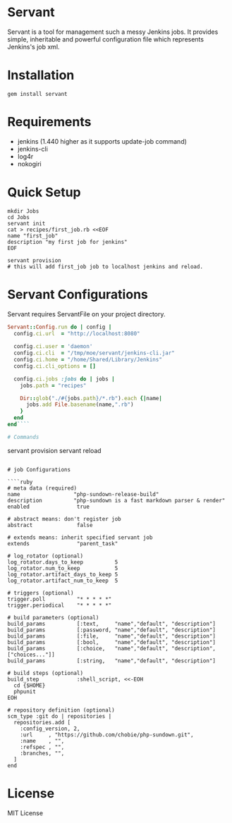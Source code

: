 # Servant

Servant is a tool for management such a messy Jenkins jobs.
It provides simple, inheritable and powerful configuration file which represents Jenkins's job xml.

# Installation

````
gem install servant
````

# Requirements

* jenkins (1.440 higher as it supports update-job command)
* jenkins-cli
* log4r
* nokogiri

# Quick Setup

````
mkdir Jobs
cd Jobs
servant init
cat > recipes/first_job.rb <<EOF
name "first_job"
description "my first job for jenkins"
EOF

servant provision
# this will add first_job job to localhost jenkins and reload.
````

# Servant Configurations

Servant requires ServantFile on your project directory.

````ruby
Servant::Config.run do | config |
  config.ci.url  = "http://localhost:8080"
  
  config.ci.user = 'daemon'
  config.ci.cli  = "/tmp/moe/servant/jenkins-cli.jar"
  config.ci.home = "/home/Shared/Library/Jenkins"
  config.ci.cli_options = []

  config.ci.jobs :jobs do | jobs |
    jobs.path = "recipes"

    Dir::glob("./#{jobs.path}/*.rb").each {|name|
      jobs.add File.basename(name,".rb")
    }
  end
end````

# Commands

````
servant provision
servant reload
````

# job Configurations

````ruby
# meta data (required)
name                 "php-sundown-release-build"
description          "php-sundown is a fast markdown parser & render"
enabled               true

# abstract means: don't register job
abstract              false

# extends means: inherit specified servant job 
extends               "parent_task"

# log_rotator (optional)
log_rotator.days_to_keep          5
log_rotator.num_to_keep           5
log_rotator.artifact_days_to_keep 5
log_rotator.artifact_num_to_keep  5

# triggers (optional)
trigger.poll          "* * * * *"
trigger.periodical    "* * * * *"

# build parameters (optional)
build_params          [:text,     "name","default", "description"]
build_params          [:password, "name","default", "description"]
build_params          [:file,     "name","default", "description"]
build_params          [:bool,     "name","default", "description"]
build_params          [:choice,   "name","default", "description", ["choices..."]]
build_params          [:string,   "name","default", "description"]

# build steps (optional)
build_step            :shell_script, <<-EOH
  cd {$HOME}
  phpunit
EOH

# repository definition (optional)
scm_type :git do | repositories |
  repositories.add [
    :config_version, 2,
    :url     , "https://github.com/chobie/php-sundown.git",
    :name    , "",
    :refspec , "",
    :branches, "",
  ]
end
````

# License

MIT License